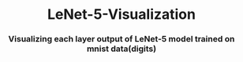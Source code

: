 </p>
<h1 align="center">
  LeNet-5-Visualization
</h1>
 <h3 align="center">
  Visualizing each layer output of LeNet-5 model trained on mnist data(digits)
</h3>
